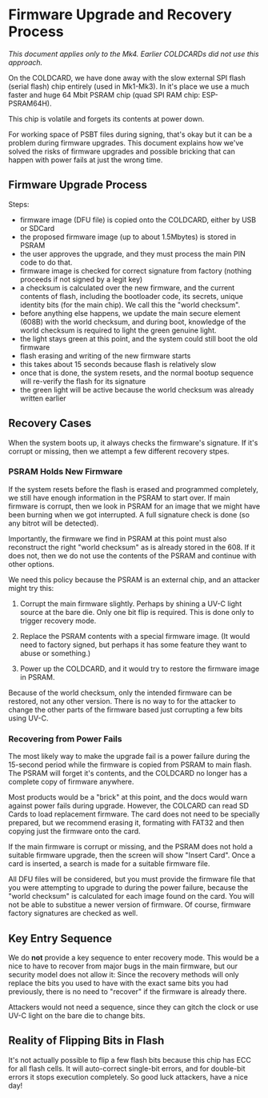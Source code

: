 
# Firmware Upgrade and Recovery Process

_This document applies only to the Mk4. Earlier COLDCARDs did not use this approach._

On the COLDCARD, we have done away with the slow external SPI flash
(serial flash) chip entirely (used in Mk1-Mk3). In it's place we
use a much faster and huge 64 Mbit PSRAM chip (quad SPI RAM chip:
ESP-PSRAM64H).

This chip is volatile and forgets its contents at power down.

For working space of PSBT files during signing, that's okay but it
can be a problem during firmware upgrades. This document explains
how we've solved the risks of firmware upgrades and possible bricking
that can happen with power fails at just the wrong time.

## Firmware Upgrade Process

Steps:

- firmware image (DFU file) is copied onto the COLDCARD, either by USB or SDCard
- the proposed firmware image (up to about 1.5Mbytes) is stored in PSRAM
- the user approves the upgrade, and they must process the main PIN code to do that.
- firmware image is checked for correct signature from factory (nothing proceeds if
  not signed by a legit key)
- a checksum is calculated over the new firmware, and the current contents of
  flash, including the bootloader code, its secrets, unique identity bits
  (for the main chip). We call this the "world checksum".
- before anything else happens, we update the main secure element (608B) with
  the world checksum, and during boot, knowledge of the world checksum is required
  to light the green genuine light.
- the light stays green at this point, and the system could still boot the old firmware
- flash erasing and writing of the new firmware starts
- this takes about 15 seconds because flash is relatively slow
- once that is done, the system resets, and the normal bootup sequence will
  re-verify the flash for its signature
- the green light will be active because the world checksum was already written earlier
  
## Recovery Cases

When the system boots up, it always checks the firmware's signature. If it's
corrupt or missing, then we attempt a few different recovery stpes.

### PSRAM Holds New Firmware

If the system resets before the flash is erased and programmed completely, we
still have enough information in the PSRAM to start over. If main firmware
is corrupt, then we look in PSRAM for an image that we might have been
burning when we got interrupted. A full signature check is done (so any bitrot
will be detected). 

Importantly, the firmware we find in PSRAM at this point must also reconstruct
the right "world checksum" as is already stored in the 608. If it does not,
then we do not use the contents of the PSRAM and continue with other options.

We need this policy because the PSRAM is an external chip, and an attacker
might try this:

1) Corrupt the main firmware slightly. Perhaps by shining a UV-C light source
   at the bare die. Only one bit flip is required. This is done only to trigger
   recovery mode.

2) Replace the PSRAM contents with a special firmware image. (It would need
   to factory signed, but perhaps it has some feature they want to abuse or
   something.)

3) Power up the COLDCARD, and it would try to restore the firmware image in PSRAM. 

Because of the world checksum, only the intended firmware can be
restored, not any other version. There is no way to for the attacker
to change the other parts of the firmware based just corrupting a few
bits using UV-C.

### Recovering from Power Fails

The most likely way to make the upgrade fail is a power failure
during the 15-second period while the firmware is copied from PSRAM
to main flash. The PSRAM will forget it's contents, and the COLDCARD
no longer has a complete copy of firmware anywhere.

Most products would be a "brick" at this point, and the docs would
warn against power fails during upgrade.  However, the COLCARD can read
SD Cards to load replacement firmware. The card does not need to
be specially prepared, but we recommend erasing it, formating with
FAT32 and then copying just the firmware onto the card.

If the main firmware is corrupt or missing, and the PSRAM does not
hold a suitable firmware upgrade, then the screen will show "Insert Card".
Once a card is inserted, a search is made for a suitable firmware file.

All DFU files will be considered, but you must provide the firmware
file that you were attempting to upgrade to during the power failure,
because the "world checksum" is calculated for each image found on
the card. You will not be able to substitue a newer version of firmware.
Of course, firmware factory signatures are checked as well.


## Key Entry Sequence

We do **not** provide a key sequence to enter recovery mode. This
would be a nice to have to recover from major bugs in the main firmware,
but our security model does not allow it: Since the recovery methods
will only replace the bits you used to have with the exact same
bits you had previously, there is no need to "recover" if the
firmware is already there.

Attackers would not need a sequence, since they can gitch the clock
or use UV-C light on the bare die to change bits.


## Reality of Flipping Bits in Flash

It's not actually possible to flip a few flash bits because this
chip has ECC for all flash cells. It will auto-correct single-bit
errors, and for double-bit errors it stops execution completely.
So good luck attackers, have a nice day!

